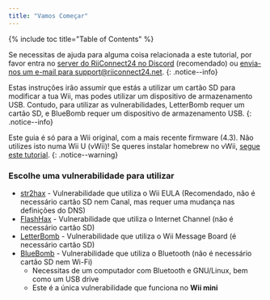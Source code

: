 ```yaml
---
title: "Vamos Começar"
---
```


{% include toc title="Table of Contents" %}

Se necessitas de ajuda para alguma coisa relacionada a este tutorial, por favor entra no [server do RiiConnect24 no Discord](https://discord.gg/b4Y7jfD) (recomendado) ou [envia-nos um e-mail para support@riiconnect24.net](mailto:support@riiconnect24.net).
{: .notice--info}

Estas instruções irão assumir que estás a utilizar um cartão SD para modificar a tua Wii, mas podes utilizar um dispositivo de armazenamento USB. Contudo, para utilizar as vulnerabilidades, LetterBomb requer um cartão SD, e BlueBomb requer um dispositivo de armazenamento USB.
{: .notice--info}

Este guia é só para a Wii original, com a mais recente firmware (4.3). Não utilizes isto numa Wii U (vWii)! Se queres instalar homebrew no vWii, [segue este tutorial](https://wiiuguide.xyz/#/vwii-modding).
{: .notice--warning}

### Escolhe uma vulnerabilidade para utilizar

- [str2hax](str2hax) - Vulnerabilidade que utiliza o Wii EULA (Recomendado, não é necessário cartão SD nem Canal, mas requer uma mudança nas definições do DNS)
- [FlashHax](flashhax) - Vulnerabilidade que utiliza o Internet Channel (não é necessário cartão SD)
- [LetterBomb](letterbomb) - Vulnerabilidade que utiliza o Wii Message Board (é necessário cartão SD)
- [BlueBomb](bluebomb) - Vulnerabilidade que utiliza o Bluetooth (não é necessário cartão SD nem Wi-Fi)
    * Necessitas de um computador com Bluetooth e GNU/Linux, bem como um USB drive
    * Este é a única vulnerabilidade que funciona no **Wii mini**
